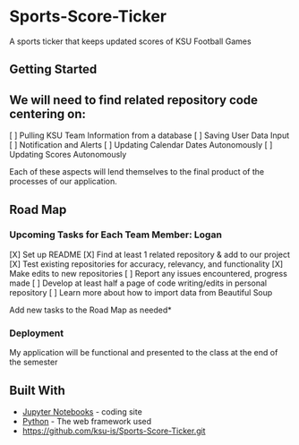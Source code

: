# Sports-Score-Ticker
A sports ticker that keeps updated scores of KSU Football Games
## Getting Started

## We will need to find related repository code centering on:
[ ] Pulling KSU Team Information from a database
[ ] Saving User Data Input
[ ] Notification and Alerts
[ ] Updating Calendar Dates Autonomously
[ ] Updating Scores Autonomously 

Each of these aspects will lend themselves to the final product of the processes of our application.

## Road Map 
### Upcoming Tasks for Each Team Member: Logan

[X] Set up README
[X] Find at least 1 related repository & add to our project
[X] Test existing repositories for accuracy, relevancy, and functionality
[X] Make edits to new repositories
[ ] Report any issues encountered, progress made
[ ] Develop at least half a page of code writing/edits in personal repository
[ ] Learn more about how to import data from Beautiful Soup

Add new tasks to the Road Map as needed* 

### Deployment
My application will be functional and presented to the class at the end of the semester 

## Built With
* [Jupyter Notebooks]() - coding site
* [Python]() - The web framework used
* https://github.com/ksu-is/Sports-Score-Ticker.git 
